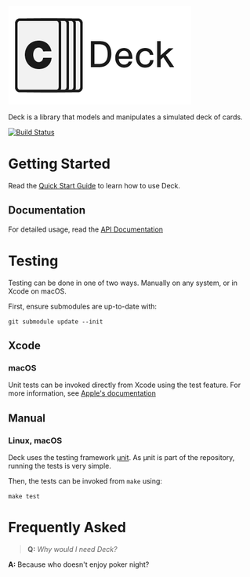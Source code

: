 ![Deck](assets.xcassets/Logo.imageset/Logo@2x.png)

Deck is a library that models and manipulates a
simulated deck of cards.  

[![Build Status](https://travis-ci.com/aaronjsutton/deck.svg?branch=master)](https://travis-ci.com/aaronjsutton/deck)

# Getting Started
Read the [Quick Start Guide](https://github.com/aaronjsutton/deck/wiki/Deck-Quick-Start-Guide) to learn how to use Deck.

## Documentation
For detailed usage, read the [API Documentation](https://docs.aaronjsutton.com/deck)

# Testing

Testing can be done in one of two ways. Manually on any system, or in Xcode on macOS.

First, ensure submodules are up-to-date with:
```
git submodule update --init
```

## Xcode
### macOS

Unit tests can be invoked directly from Xcode using the test feature.
For more information, see [Apple's documentation](https://developer.apple.com/documentation/xctest)

## Manual
### Linux, macOS

Deck uses the testing framework [µnit](https://nemequ.github.io/munit/).
As µnit is part of the repository, running the tests is very simple.

Then, the tests can be invoked from `make` using:
```
make test
```

# Frequently Asked
> **Q:** _Why would I need Deck?_

**A:** Because who doesn't enjoy poker night?
